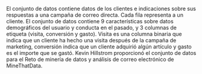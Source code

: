 El conjunto de datos contiene datos de los clientes e indicaciones sobre sus respuestas a una campaña de correo directa. Cada fila representa a un cliente. El conjunto de datos contiene 9 características sobre datos demográficos del usuario y conducta en el pasado, y 3 columnas de etiqueta (visita, conversión y gasto). Visita es una columna binaria que indica que un cliente ha hecho una visita después de la campaña de marketing, conversión indica que un cliente adquirió algún artículo y gasto es el importe que se gastó. Kevin Hillstrom proporcionó el conjunto de datos para el Reto de minería de datos y análisis de correo electrónico de MineThatData.

<!---HONumber=62-->